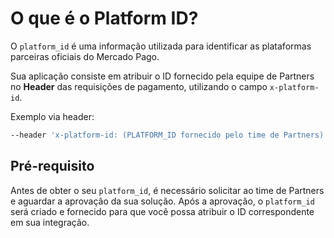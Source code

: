 # O que é o Platform ID?

O `platform_id` é uma informação utilizada para identificar as plataformas parceiras oficiais do Mercado Pago.

Sua aplicação consiste em atribuir o ID fornecido pela equipe de Partners no **Header** das requisições de pagamento, utilizando o campo `x-platform-id`.

Exemplo via header:

```bash
--header 'x-platform-id: (PLATFORM_ID fornecido pelo time de Partners)'
```

## Pré-requisito
Antes de obter o seu `platform_id`, é necessário solicitar ao time de Partners e aguardar a aprovação da sua solução. Após a aprovação, o `platform_id` será criado e fornecido para que você possa atribuir o ID correspondente em sua integração.